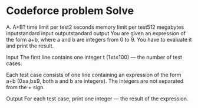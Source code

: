 # Codeforce problem Solve
A. A+B?
time limit per test2 seconds
memory limit per test512 megabytes
inputstandard input
outputstandard output
You are given an expression of the form a+b, where a and b are integers from 0 to 9. You have to evaluate it and print the result.

Input
The first line contains one integer t (1≤t≤100) — the number of test cases.

Each test case consists of one line containing an expression of the form a+b (0≤a,b≤9, both a and b are integers). The integers are not separated from the + sign.

Output
For each test case, print one integer — the result of the expression.
